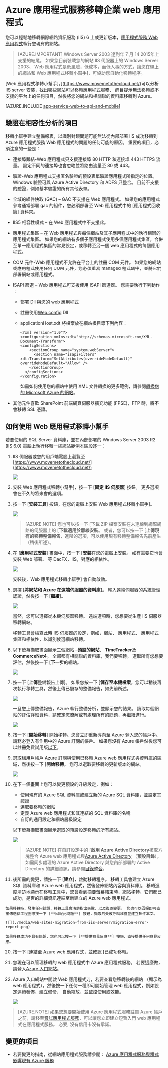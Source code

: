 <properties 
    pageTitle="Azure 應用程式服務移轉企業 web 應用程式" 
    description="顯示如何使用 Web 應用程式移轉小幫手]，快速地將現有的 IIS 網站移轉至 Azure 應用程式服務 Web 應用程式" 
    services="app-service" 
    documentationCenter="" 
    authors="cephalin" 
    writer="cephalin" 
    manager="wpickett" 
    editor=""/>

<tags 
    ms.service="app-service" 
    ms.workload="na" 
    ms.tgt_pltfrm="na" 
    ms.devlang="na" 
    ms.topic="article" 
    ms.date="07/01/2016" 
    ms.author="cephalin"/>

# <a name="migrate-an-enterprise-web-app-to-azure-app-service"></a>Azure 應用程式服務移轉企業 web 應用程式

您可以輕鬆地移轉網際網路資訊服務 (IIS) 6 上或更新版本，[應用程式服務 Web 應用程式](http://go.microsoft.com/fwlink/?LinkId=529714)執行您現有的網站。 

>[AZURE.IMPORTANT] Windows Server 2003 達到年 7 月 14 2015年上支援的結尾。 如果您目前裝載您的網站 IIS 伺服器上的 Windows Server 2003、 Web 應用程式是低風險，低成本，而低人事的方式，讓您在線上的網站和 Web 應用程式移轉小幫手]，可協助您自動化移轉程序。 

[Web 應用程式移轉小幫手]，](https://www.movemetothecloud.net/)可以分析 IIS server 安裝，找出哪些網站可以移轉應用程式服務、 醒目提示無法移轉或不支援的平台上的任何項目，然後將您的網站和相關聯的資料庫移轉到 Azure。

[AZURE.INCLUDE [app-service-web-to-api-and-mobile](../../includes/app-service-web-to-api-and-mobile.md)]

## <a name="elements-verified-during-compatibility-analysis"></a>驗證在相容性分析的項目 ##
移轉小幫手建立整備報表，以識別封鎖問題可能無法從內部部署 IIS 成功移轉到 Azure 應用程式服務 Web 應用程式的問題的任何可能的原因。 重要的項目，必須注意的一些是︰

-   連接埠繫結-Web 應用程式只支援連接埠 80 HTTP 和連接埠 443 HTTPS 流量。 設定不同的連接埠也會忽略並將路由流量至 80 或 443。 
-   驗證-Web 應用程式支援匿名驗證的預設表單驗證應用程式所指定的位置。 Windows 驗證可與 Azure Active Directory 和 ADFS 只整合。 目前不支援的驗證，例如基本驗證的所有其他表單。 
-   全域的組件快取 (GAC) – GAC 不支援在 Web 應用程式。 如果您的應用程式參考通常部署 gac 的組件，您必須部署至 Web 應用程式中的 [應用程式回收筒] 資料夾。 
-   IIS5 相容性模式 – 在 Web 應用程式中不支援此。 
-   應用程式集區 – 在 Web 應用程式與每個網站及其子應用程式中的執行相同的應用程式集區。 如果您的網站有多個子應用程式使用多個應用程式集區，合併至單一應用程式集區的常見設定，或移轉至另一個 web 應用程式的每個應用程式。
-   COM 元件-Web 應用程式不允許在平台上的註冊 COM 元件。 如果您的網站或應用程式使用任何 COM 元件，您必須重寫 managed 程式碼中，並將它們部署網站或應用程式。
-   ISAPI 篩選 – Web 應用程式可支援使用 ISAPI 篩選器。 您需要執行下列動作︰
    -   部署 Dll 與您的 web 應用程式 
    -   註冊使用[Web.config](http://www.iis.net/configreference/system.webserver/isapifilters) Dll
    -   applicationHost.xdt 將檔案放在網站根目錄下列內容︰

            <?xml version="1.0"?>
            <configuration xmlns:xdt="http://schemas.microsoft.com/XML-Document-Transform">
            <configSections>
                <sectionGroup name="system.webServer">
                  <section name="isapiFilters" xdt:Transform="SetAttributes(overrideModeDefault)" overrideModeDefault="Allow" />
                </sectionGroup>
              </configSections>
            </configuration>

        如需如何使用您的網站中使用 XML 文件轉換的更多範例，請參閱[轉換您的 Microsoft Azure 的網站](http://blogs.msdn.com/b/waws/archive/2014/06/17/transform-your-microsoft-azure-web-site.aspx)。

-   其他元件喜歡 SharePoint 前端網頁伺服器擴充功能 (FPSE)，FTP 時，將不會移轉 SSL 憑證。

## <a name="how-to-use-the-web-apps-migration-assistant"></a>如何使用 Web 應用程式移轉小幫手 ##
若要使用的 SQL Server 資料庫，並在內部部署的 Windows Server 2003 R2 (IIS 6.0) 電腦上執行移轉一些網站範例本區段逐一︰

1.  IIS 伺服器或您的用戶端電腦上瀏覽至[https://www.movemetothecloud.net/](https://www.movemetothecloud.net/) 

    ![](./media/web-sites-migration-from-iis-server/migration-tool-homepage.png)

2.  安裝 Web 應用程式移轉小幫手]，按一下 [**固定 IIS 伺服器**] 按鈕。 更多選項會在不久的將來會的選項。 
4.  按一下 [**安裝工具**] 按鈕，在您的電腦上安裝 Web 應用程式移轉小幫手]。

    ![](./media/web-sites-migration-from-iis-server/install-page.png)

    >[AZURE.NOTE] 您也可以按一下 [下載 ZIP 檔案安裝在未連線到網際網路的伺服器上的 [**下載適用於離線安裝**。 或者，您可以按一下 [**上傳現有的移轉整備報告**，進階的選項，可以使用現有移轉整備報告先前產生 （稍後所述）。

5.  在 [**應用程式安裝**] 畫面中，按一下 [**安裝**在您的電腦上安裝。 如有需要它也會安裝 Web 部署、 等 DacFX，IIS，對應的相依性。 

    ![](./media/web-sites-migration-from-iis-server/install-progress.png)

    安裝後，Web 應用程式移轉小幫手] 會自動啟動。
  
6.  選擇 [**將網站和 Azure 在遠端伺服器的資料庫**]。 輸入遠端伺服器的系統管理認證，然後按一下 [**繼續**]。 

    ![](./media/web-sites-migration-from-iis-server/migrate-from-remote.png)

    當然，您可以選擇從本機伺服器移轉。 遠端選項時，您想要從生產 IIS 伺服器移轉網站。
 
    移轉工具會檢查此時 IIS 伺服器的設定，例如，網站、 應用程式、 應用程式集區和相依性，以識別候選網站移轉。 

8.  以下螢幕擷取畫面顯示三個網站 –**預設的網站**、 **TimeTracker**及**CommerceNet4**。 全部都有相關聯的資料庫，我們要移轉。 選取所有您想要評估，然後按一下 [**下一步**的網站。

    ![](./media/web-sites-migration-from-iis-server/select-migration-candidates.png)
 
9.  按一下 [**上傳**整備報告上傳]。 如果您按一下 [**儲存至本機檔案**，您可以稍後再次執行移轉工具，然後上傳已儲存的整備報告，如先前所述。

    ![](./media/web-sites-migration-from-iis-server/upload-readiness-report.png)
 
    一旦您上傳整備報告，Azure 執行整備分析，並顯示您的結果。 讀取每個網站的評估詳細資料，請確定您瞭解或有處理所有的問題，再繼續進行。 
 
    ![](./media/web-sites-migration-from-iis-server/readiness-assessment.png)

12. 按一下 [**開始移轉**] 開始移轉。您會立即重新導向至 Azure 登入您的帳戶中。 請務必登入有作用中的 Azure 訂閱的帳戶。 如果您沒有 Azure 帳戶然後您可以註冊免費試用版[以下](https://azure.microsoft.com/pricing/free-trial/?WT.srch=1&WT.mc_ID=SEM_)。 

13. 選取租用戶帳戶 Azure 訂閱與使用已移轉 Azure web 應用程式與資料庫的區域，然後按一下 [**開始移轉**。 您可以選取要移轉的更新版本的網站。

    ![](./media/web-sites-migration-from-iis-server/choose-tenant-account.png)

14. 在下一個畫面上您可以變更預設的升級設定，例如︰

    - 使用現有的 Azure SQL 資料庫或建立新的 Azure SQL 資料庫，並設定其認證
    - 選取要移轉的網站
    - 定義 Azure web 應用程式和其連結的 SQL 資料庫的名稱
    - 自訂的通用設定和網站層級設定

    以下螢幕擷取畫面顯示選取的預設設定移轉的所有網站。

    ![](./media/web-sites-migration-from-iis-server/migration-settings.png)

    >[AZURE.NOTE] 在自訂設定中的 [**啟用 Azure Active Directory**核取方塊整合 Azure web 應用程式與[Azure Active Directory](active-directory-whatis.md) （**預設目錄**）。 如需同步處理的 Azure Active Directory 與您內部部署的 Active Directory 的詳細資訊，請參閱[目錄整合](http://msdn.microsoft.com/library/jj573653)。

16.  後所需的變更，請按一下 [**建立**]，啟動移轉程序。 移轉工具會建立 Azure SQL 資料庫和 Azure web 應用程式，然後發佈網站內容與資料庫]。 移轉進度清楚地顯示在移轉工具中，您會看到摘要螢幕結束時，網站移轉，它們都已成功，是否的詳細資訊連結至新建立的 Azure web 應用程式。 

    如果移轉時，發生任何錯誤，移轉工具會清楚指出失敗，以及復原變更。 您也可以回報即可直接傳送給工程團隊按一下 [**回報此問題**] 按鈕，擷取的失敗呼叫堆疊並建立郵件本文。 

    ![](./media/web-sites-migration-from-iis-server/migration-error-report.png)

    如果移轉成功不具有錯誤，您也可以按一下 [**提供意見反應**] 按鈕，直接提供任何意見反應。 
 
20. 按一下 [連結至 Azure web 應用程式，並確認 [已成功移轉。

21. 您現在可以管理移轉的 web 應用程式中 Azure 應用程式服務。 若要這麼做，請登入[Azure 入口網站](https://portal.azure.com)。

22. Azure 入口網站中開啟 Web 應用程式刀，若要查看您移轉後的網站 （顯示為 web 應用程式），然後按一下任何一種即可開始管理 web 應用程式，例如設定連續發佈，建立備份、 自動縮放，並監控使用或效能。

    ![](./media/web-sites-migration-from-iis-server/TimeTrackerMigrated.png)

>[AZURE.NOTE] 如果您想要開始使用 Azure 應用程式服務註冊 Azure 帳戶之前，請移至[嘗試應用程式服務](http://go.microsoft.com/fwlink/?LinkId=523751)，可以讓您立即建立短暫入門 web 應用程式在應用程式服務。 必要; 沒有信用卡沒有承諾。

## <a name="whats-changed"></a>變更的項目
* 若要變更的指南，從網站應用程式服務請參閱︰ [Azure 應用程式服務與程式影響現有 Azure 服務](http://go.microsoft.com/fwlink/?LinkId=529714)
 
